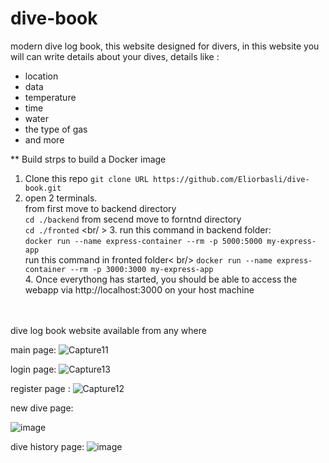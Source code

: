 # dive-book

modern dive log book, this website designed for divers, 
in this website you will can write details about your dives, details like : 
* location
* data
* temperature
* time
* water
* the type of gas 
* and more

** Build
strps to build a Docker image
  1. Clone this repo
     `git clone URL https://github.com/Eliorbasli/dive-book.git`<br />
  2. open 2 terminals.<br />
    from first move to backend directory <br />
     `cd ./backend` 
    from secend move to forntnd directory <br />
     `cd ./fronted` <br/ >
    3. run this command in backend folder:<br />
        `docker run --name express-container --rm -p 5000:5000 my-express-app`<br />
       run this command in fronted folder< br/>
        `docker run --name express-container --rm -p 3000:3000 my-express-app`<br />
    4. Once everythong has started, you should be able to access the webapp via http://localhost:3000 on your host machine<br />
        
<br />
<br />
dive log book website available from any where

main page: 
![Capture11](https://user-images.githubusercontent.com/45131527/197389769-6a1b3077-72d3-4b99-9d1b-b88c78a01d29.PNG)


login page:
![Capture13](https://user-images.githubusercontent.com/45131527/197389748-6fb8c1d6-c1b1-4839-a619-d272745b827c.PNG)


register page :
![Capture12](https://user-images.githubusercontent.com/45131527/197389754-52ddf41b-49f1-4016-a0c6-3ddf9e26eb36.PNG)

new dive page: 

![image](https://user-images.githubusercontent.com/45131527/203161165-7252ecf1-4e21-4e20-b74d-b4a627316d2f.png)

dive history page:
![image](https://user-images.githubusercontent.com/45131527/203161442-be6d73d2-e51d-4db3-bc7a-feae180912bf.png)






